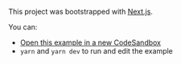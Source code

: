 This project was bootstrapped with [Next.js](https://nextjs.org).

You can:

- [Open this example in a new CodeSandbox](https://codesandbox.io/s/github/tanstack/react-table/tree/master/examples/basic)
- `yarn` and `yarn dev` to run and edit the example
